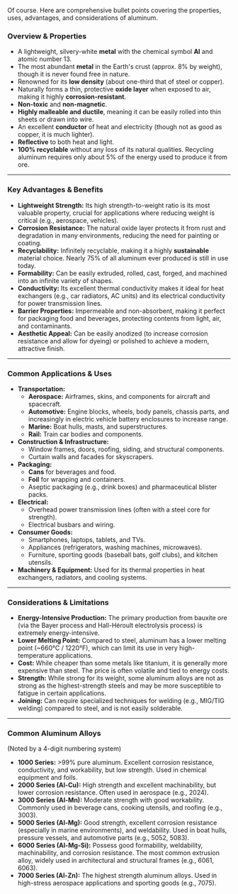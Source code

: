 Of course. Here are comprehensive bullet points covering the properties, uses, advantages, and considerations of aluminum.

### **Overview & Properties**
*   A lightweight, silvery-white **metal** with the chemical symbol **Al** and atomic number 13.
*   The most abundant **metal** in the Earth's crust (approx. 8% by weight), though it is never found free in nature.
*   Renowned for its **low density** (about one-third that of steel or copper).
*   Naturally forms a thin, protective **oxide layer** when exposed to air, making it highly **corrosion-resistant**.
*   **Non-toxic** and **non-magnetic**.
*   **Highly malleable and ductile**, meaning it can be easily rolled into thin sheets or drawn into wire.
*   An excellent **conductor** of heat and electricity (though not as good as copper, it is much lighter).
*   **Reflective** to both heat and light.
*   **100% recyclable** without any loss of its natural qualities. Recycling aluminum requires only about 5% of the energy used to produce it from ore.

---

### **Key Advantages & Benefits**
*   **Lightweight Strength:** Its high strength-to-weight ratio is its most valuable property, crucial for applications where reducing weight is critical (e.g., aerospace, vehicles).
*   **Corrosion Resistance:** The natural oxide layer protects it from rust and degradation in many environments, reducing the need for painting or coating.
*   **Recyclability:** Infinitely recyclable, making it a highly **sustainable** material choice. Nearly 75% of all aluminum ever produced is still in use today.
*   **Formability:** Can be easily extruded, rolled, cast, forged, and machined into an infinite variety of shapes.
*   **Conductivity:** Its excellent thermal conductivity makes it ideal for heat exchangers (e.g., car radiators, AC units) and its electrical conductivity for power transmission lines.
*   **Barrier Properties:** Impermeable and non-absorbent, making it perfect for packaging food and beverages, protecting contents from light, air, and contaminants.
*   **Aesthetic Appeal:** Can be easily anodized (to increase corrosion resistance and allow for dyeing) or polished to achieve a modern, attractive finish.

---

### **Common Applications & Uses**
*   **Transportation:**
    *   **Aerospace:** Airframes, skins, and components for aircraft and spacecraft.
    *   **Automotive:** Engine blocks, wheels, body panels, chassis parts, and increasingly in electric vehicle battery enclosures to increase range.
    *   **Marine:** Boat hulls, masts, and superstructures.
    *   **Rail:** Train car bodies and components.
*   **Construction & Infrastructure:**
    *   Window frames, doors, roofing, siding, and structural components.
    *   Curtain walls and facades for skyscrapers.
*   **Packaging:**
    *   **Cans** for beverages and food.
    *   **Foil** for wrapping and containers.
    *   Aseptic packaging (e.g., drink boxes) and pharmaceutical blister packs.
*   **Electrical:**
    *   Overhead power transmission lines (often with a steel core for strength).
    *   Electrical busbars and wiring.
*   **Consumer Goods:**
    *   Smartphones, laptops, tablets, and TVs.
    *   Appliances (refrigerators, washing machines, microwaves).
    *   Furniture, sporting goods (baseball bats, golf clubs), and kitchen utensils.
*   **Machinery & Equipment:** Used for its thermal properties in heat exchangers, radiators, and cooling systems.

---

### **Considerations & Limitations**
*   **Energy-Intensive Production:** The primary production from bauxite ore (via the Bayer process and Hall-Héroult electrolysis process) is extremely energy-intensive.
*   **Lower Melting Point:** Compared to steel, aluminum has a lower melting point (~660°C / 1220°F), which can limit its use in very high-temperature applications.
*   **Cost:** While cheaper than some metals like titanium, it is generally more expensive than steel. The price is often volatile and tied to energy costs.
*   **Strength:** While strong for its weight, some aluminum alloys are not as strong as the highest-strength steels and may be more susceptible to fatigue in certain applications.
*   **Joining:** Can require specialized techniques for welding (e.g., MIG/TIG welding) compared to steel, and is not easily solderable.

---

### **Common Aluminum Alloys**
(Noted by a 4-digit numbering system)
*   **1000 Series:** >99% pure aluminum. Excellent corrosion resistance, conductivity, and workability, but low strength. Used in chemical equipment and foils.
*   **2000 Series (Al-Cu):** High strength and excellent machinability, but lower corrosion resistance. Often used in aerospace (e.g., 2024).
*   **3000 Series (Al-Mn):** Moderate strength with good workability. Commonly used in beverage cans, cooking utensils, and roofing (e.g., 3003).
*   **5000 Series (Al-Mg):** Good strength, excellent corrosion resistance (especially in marine environments), and weldability. Used in boat hulls, pressure vessels, and automotive parts (e.g., 5052, 5083).
*   **6000 Series (Al-Mg-Si):** Possess good formability, weldability, machinability, and corrosion resistance. The most common extrusion alloy, widely used in architectural and structural frames (e.g., 6061, 6063).
*   **7000 Series (Al-Zn):** The highest strength aluminum alloys. Used in high-stress aerospace applications and sporting goods (e.g., 7075).